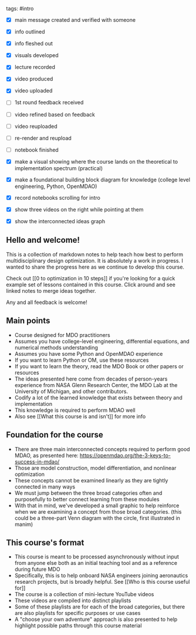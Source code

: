 tags: #intro

- [x] main message created and verified with someone
- [x] info outlined
- [x] info fleshed out
- [x] visuals developed
- [x] lecture recorded
- [x] video produced
- [x] video uploaded
- [ ] 1st round feedback received
- [ ] video refined based on feedback
- [ ] video reuploaded
- [ ] re-render and reupload
- [ ] notebook finished

- [x] make a visual showing where the course lands on the theoretical to implementation spectrum (practical)
- [x] make a foundational building block diagram for knowledge (college level engineering, Python, OpenMDAO)
- [x] record notebooks scrolling for intro
- [x] show three videos on the right while pointing at them
- [x] show the interconnected ideas graph

## Hello and welcome!
This is a collection of markdown notes to help teach how best to perform multidisciplinary design optimization. It is absolutely a work in progress. I wanted to share the progress here as we continue to develop this course.

Check out [[0 to optimization in 10 steps]] if you're looking for a quick example set of lessons contained in this course. Click around and see linked notes to merge ideas together.

Any and all feedback is welcome!

## Main points
- Course designed for MDO practitioners
- Assumes you have college-level engineering, differential equations, and numerical methods understanding
- Assumes you have some Python and OpenMDAO experience
- If you want to learn Python or OM, use these resources
- If you want to learn the theory, read the MDO Book or other papers or resources
- The ideas presented here come from decades of person-years experience from NASA Glenn Research Center, the MDO Lab at the University of Michigan, and other contributors.
- Codify a lot of the learned knowledge that exists between theory and implementation
- This knowledge is required to perform MDAO well
- Also see [[What this course is and isn't]] for more info

## Foundation for the course
- There are three main interconnected concepts required to perform good MDAO, as presented here: https://openmdao.org/the-3-keys-to-success-in-mdao/
- Those are model construction, model differentiation, and nonlinear optimization
- These concepts cannot be examined linearly as they are tightly connected in many ways
- We must jump between the three broad categories often and purposefully to better connect learning from these modules
- With that in mind, we've developed a small graphic to help reinforce when we are examining a concept from those broad categories. (this could be a three-part Venn diagram with the circle, first illustrated in manim)

## This course's format
- This course is meant to be processed asynchronously without input from anyone else both as an initial teaching tool and as a reference during future MDO
- Specifically, this is to help onboard NASA engineers joining aeronautics research projects, but is broadly helpful. See [[Who is this course useful for]]
- The course is a collection of mini-lecture YouTube videos
- These videos are compiled into distinct playlists
- Some of these playlists are for each of the broad categories, but there are also playlists for specific purposes or use cases
- A "choose your own adventure" approach is also presented to help highlight possible paths through this course material